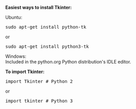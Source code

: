 <b>Easiest ways to install Tkinter:</b>

Ubuntu:
<pre>
sudo apt-get install python-tk
</pre>
or
<pre>
sudo apt-get install python3-tk
</pre>

Windows:<br>
Included in the python.org Python distribution's IDLE editor.


<b>To import Tkinter:</b>
<pre>
import Tkinter # Python 2
</pre>
or
<pre>
import tkinter # Python 3
</pre>
